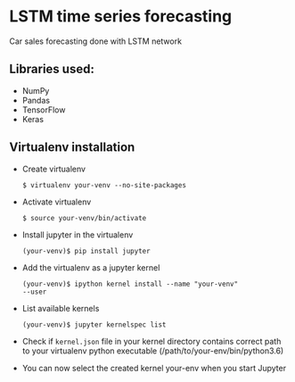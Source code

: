 # LSTM time series forecasting
Car sales forecasting done with LSTM network

## Libraries used:
* NumPy
* Pandas
* TensorFlow
* Keras

## Virtualenv installation
* Create virtualenv

  <code>$ virtualenv your-venv --no-site-packages</code>

* Activate virtualenv

  <code>$ source your-venv/bin/activate</code>

* Install jupyter in the virtualenv

  <code>(your-venv)$ pip install jupyter</code>

* Add the virtualenv as a jupyter kernel

  <code>(your-venv)$ ipython kernel install --name "your-venv" --user</code>
  
* List available kernels

  <code>(your-venv)$ jupyter kernelspec list</code>
 
* Check if <code>kernel.json</code> file in your kernel directory contains correct path to your virtualenv python executable (/path/to/your-env/bin/python3.6)
 
* You can now select the created kernel your-env when you start Jupyter

